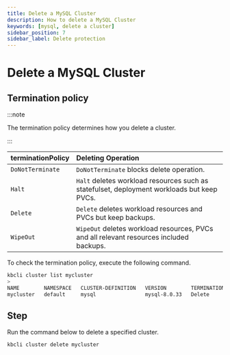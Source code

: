 ```yaml
---
title: Delete a MySQL Cluster
description: How to delete a MySQL Cluster
keywords: [mysql, delete a cluster]
sidebar_position: 7
sidebar_label: Delete protection
---
```


# Delete a MySQL Cluster

## Termination policy

:::note

The termination policy determines how you delete a cluster.

:::

| **terminationPolicy** | **Deleting Operation**                           |
|:----------------------|:-------------------------------------------------|
| `DoNotTerminate`      | `DoNotTerminate` blocks delete operation.        |
| `Halt`                | `Halt` deletes workload resources such as statefulset, deployment workloads but keep PVCs. |
| `Delete`              | `Delete` deletes workload resources and PVCs but keep backups.   |
| `WipeOut`             | `WipeOut` deletes workload resources, PVCs and all relevant resources included backups.    |

To check the termination policy, execute the following command.

```bash
kbcli cluster list mycluster
>
NAME        NAMESPACE   CLUSTER-DEFINITION   VERSION        TERMINATION-POLICY   STATUS    CREATED-TIME
mycluster   default     mysql                mysql-8.0.33   Delete               Running   Jul 05,2024 18:46 UTC+0800
```

## Step

Run the command below to delete a specified cluster.

```bash
kbcli cluster delete mycluster
```
